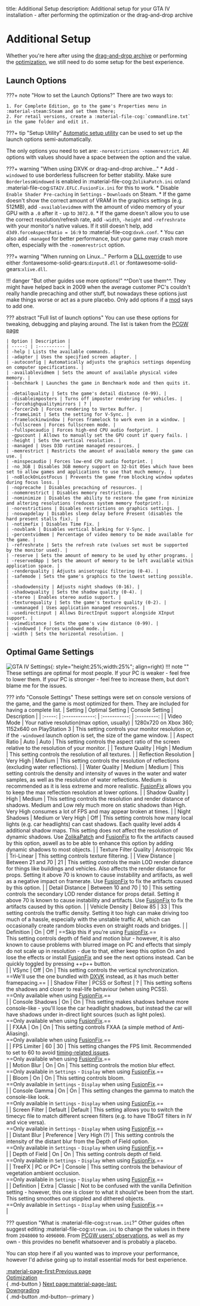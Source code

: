 title: Additional Setup
description: Additional setup for your GTA IV installation - after performing the optimization or the drag-and-drop archive

# Additional Setup
Whether you're here after using the [drag-and-drop archive](drag-and-drop-archive.md) or performing the [optimization](optimization.md), we still need to do some setup for the best experience.

## Launch Options
???+ note "How to set the Launch Options?"
    There are two ways to:
    
    1. For Complete Edition, go to the game's Properties menu in :material-steam:Steam and set them there;
    2. For retail versions, create a :material-file-cog:`commandline.txt` in the game folder and edit it.
???+ tip "Setup Utility"
     [Automatic setup utility](../optimization/#setup-utility) can be used to set up the launch options semi-automatically.

The only options you need to set are: `-norestrictions -nomemrestrict`. All options with values should have a space between the option and the value.

???+ warning "When using DXVK or drag-and-drop archive..."
    * Add `-windowed` to use borderless fullscreen for better stability. Make sure `BorderlessWindowed` is enabled in :material-file-cog:`ZolikaPatch.ini` or/and :material-file-cog:`GTAIV.EFLC.FusionFix.ini` for this to work.
    * Disable `Enable Shader Pre-caching` in `Settings` - `Downloads` on Steam.
    * If the game doesn't show the correct amount of VRAM in the graphics settings (e.g. 512MB), add `-availablevidmem` with the amount of video memory of your GPU with a `.0` after it - up to `3072.0`.
    * If the game doesn't allow you to use the correct resolution/refresh rate, add `-width`, `-height` and `-refreshrate` with your monitor's native values. If it still doesn't help, add `d3d9.forceAspectRatio = 16:9` to :material-file-cog:`dxvk.conf`.
    * You can also add `-managed` for better performance, but your game may crash more often, especially with the `-nomemrestrict` option.

???+ warning "When running on Linux..."
    Perform a [DLL override](https://cookieplmonster.github.io/setup-instructions/#proton-wine) to use either :fontawesome-solid-gears:`dinput8.dll` or :fontawesome-solid-gears:`xlive.dll`.

!!! danger "But other guides use more options!"
    ^^Don't use them^^. They might have helped back in 2009 when the average customer PC's couldn't really handle precaching and other stuff, but nowadays these options just make things worse or act as a pure placebo. Only add options if a [mod](extras/mods.md) says to add one.

??? abstract "Full list of launch options"
    You can use these options for tweaking, debugging and playing around. The list is taken from the [PCGW page](https://www.pcgamingwiki.com/wiki/Grand_Theft_Auto_IV#Launch_options)

    | Option | Description | 
    | -----: | :---------- |
    | -help | Lists the available commands. |
    | -adapter | Uses the specified screen adapter. |
    | -autoconfig | Automatically adjusts the graphics settings depending on computer specifications. |
    | -availablevidmem | Sets the amount of available physical video memory. |
    | -benchmark | Launches the game in Benchmark mode and then quits it. |
    | -detailquality | Sets the game's detail distance (0-99). |
    | -disableimposters | Turns off imposter rendering for vehicles. |
    | -forcehighqualitymirrors | ? |
    | -forcer2vb | Forces rendering to Vertex Buffer. |
    | -frameLimit | Sets the setting for V-Sync. |
    | -framelockinwindow | Forces framelock to work even in a window. |
    | -fullscreen | Forces fullscreen mode. |
    | -fullspecaudio | Forces high-end CPU audio footprint. |
    | -gpucount | Allows to manually set the GPU count if query fails. |
    | -height | Sets the vertical resolution. |
    | -managed | Uses D3D runtime managed resources. |
    | -memrestrict | Restricts the amount of available memory the game can use. |
    | -minspecaudio | Forces low-end CPU audio footprint. |
    | -no_3GB | Disables 3GB memory support on 32-bit OSes which have been set to allow games and applications to use that much memory. |
    | -noBlockOnLostFocus | Prevents the game from blocking window updates during focus loss. |
    | -noprecache | Disables precaching of resources. |
    | -nomemrestrict | Disables memory restrictions. |
    | -nominimize | Disables the ability to restore the game from minimize and altering resolutions (reduces system memory footprint). |
    | -norestrictions | Disables restrictions on graphics settings. |
    | -noswapdelay | Disables sleep delay before Present (disables the hard present stalls fix). |
    | -notimefix | Disables Time Fix. |
    | -novblank | Disables vertical blanking for V-Sync. |
    | -percentvidmem | Percentage of video memory to be made available for the game. |
    | -refreshrate | Sets the refresh rate (values set must be supported by the monitor used). |
    | -reserve | Sets the amount of memory to be used by other programs. |
    | -reservedApp | Sets the amount of memory to be left available within application space. |
    | -renderquality | Adjusts anisotropic filtering (0-4). |
    | -safemode | Sets the game's graphics to the lowest setting possible. |
    | -shadowdensity | Adjusts night shadows (0-16). |
    | -shadowquality | Sets the shadow quality (0-4). |
    | -stereo | Enables stereo audio support. |
    | -texturequality | Sets the game's texture quality (0-2). |
    | -unmanaged | Uses application managed resources. |
    | -usedirectinput | Allows DirectInput support alongside XInput support. |
    | -viewdistance | Sets the game's view distance (0-99). |
    | -windowed | Forces windowed mode. |
    | -width | Sets the horizontal resolution. |

## Optimal Game Settings
![GTA IV Settings](assets/gta4settings.jpg){: style="height:25%;width:25%"; align=right}
!!! note ""
    These settings are optimal for most people. If your PC is weaker - feel free to lower them. If your PC is stronger - feel free to increase them, but don't blame me for the issues.

??? info "Console Settings"
    These settings were set on console versions of the game, and the game is most optimized for them. They are included for having a complete list.
| Setting | Optimal Setting | Console Setting | Description | 
| :-----: | :-------------: | :-----------: | :---------: |
| Video Mode | Your native resolution(max option, usually) | 1280x720 on Xbox 360; 1152x640 on PlayStation 3 | This setting controls your monitor resolution or, if the `-windowed` launch option is set, the size of the game window. |
| Aspect Ratio | Auto | Auto | This setting controls the aspect ratio of the screen relative to the resolution of your monitor. |
| Texture Quality | High | Medium | This setting controls the resolution of all textures. |
| Reflection Resolution | Very High | Medium | This setting controls the resolution of reflections (excluding water reflections). |
| Water Quality | Medium | Medium | This setting controls the density and intensity of waves in the water and water samples, as well as the resolution of water reflections. Medium is recommended as it is less extreme and more realistic. [FusionFix](essential-modding/fusionfix.md) allows you to keep the max reflection resolution at lower options. |
| Shadow Quality | High | Medium | This setting controls the resolution and render distance of shadows. Medium and Low rely much more on static shadows than High. Very High consumes a lot of FPS and may appear broken at times. |
| Night Shadows | Medium or Very High | Off | This setting controls how many local lights (e.g. car headlights) can cast shadows. Each quality level adds 4 additional shadow maps. This setting does not affect the resolution of dynamic shadows. Use [ZolikaPatch](essential-modding/zolikapatch.md) and [FusionFix](essential-modding/fusionfix.md) to fix the artifacts caused by this option, aswell as to be able to enhance this option by adding dynamic shadows to most objects. |
| Texture Filter Quality | Anisotropic 16x | Tri-Linear | This setting controls texture filtering. |
| View Distance | Between 21 and 70 | 21 | This setting controls the main LOD render distance for things like buildings and vehicles. Also affects the render distance for props. Setting it above 70 is known to cause instability and artifacts, as well as a negative impact on framerate. Use [FusionFix](essential-modding/fusionfix.md) to fix the artifacts caused by this option. |
| Detail Distance | Between 10 and 70 | 10 | This setting controls the secondary LOD render distance for props detail. Setting it above 70 is known to cause instability and artifacts. Use [FusionFix](essential-modding/fusionfix.md) to fix the artifacts caused by this option. |
| Vehicle Density | Below 85 | 33 | This setting controls the traffic density. Setting it too high can make driving too much of a hassle, especially with the unstable traffic AI, which can occasionally create random blocks even on straight roads and bridges. |
| Definition | On | Off | ==Skip this if you're using [FusionFix](essential-modding/fusionfix.md).==<br>This setting controls depth of field and motion blur - however, it is also known to cause problems with blurred image on PC and effects that simply do not scale up in resolution - due to that, either keep this option On and lose the effects or install [FusionFix](essential-modding/fusionfix.md) and see the next options instead. Can be quickly toggled by pressing ++p++ button.</br> |
| VSync | Off | On | This setting controls the vertical synchronization. ==We'll use the one bundled with [DXVK](optimization.md) instead, as it has much better framepacing.== |
| Shadow Filter | PCSS or Softest | ? | This setting softens the shadows and closer to real-life behaviour (when using PCSS). <br>==Only available when using [FusionFix](essential-modding/fusionfix.md).==</br> |
| Console Shadows | On | On | This setting makes shadows behave more console-like - you'll lose the car headlight shadows, but instead the car will have shadows under in-direct light sources (such as light poles). <br>==Only available when using [FusionFix](essential-modding/fusionfix.md).==</br> |
| FXAA | On | On | This setting controls FXAA (a simple method of Anti-Aliasing). <br>==Only available when using [FusionFix](essential-modding/fusionfix.md).==</br> |
| FPS Limiter | 60 | 30 | This setting changes the FPS limit. Recommended to set to 60 to avoid [timing-related issues](https://www.pcgamingwiki.com/wiki/Grand_Theft_Auto_IV#Timing-related_issues). <br>==Only available when using [FusionFix](essential-modding/fusionfix.md).==</br> |
| Motion Blur | On | On | This setting controls the motion blur effect. <br>==Only available in `Settings` - `Display` when using [FusionFix](essential-modding/fusionfix.md).==</br> |
| Bloom | On | On | This setting controls bloom. <br>==Only available in `Settings` - `Display` when using [FusionFix](essential-modding/fusionfix.md).==</br> |
| Console Gamma | On | On | This setting changes the gamma to match the console-like look. <br>==Only available in `Settings` - `Display` when using [FusionFix](essential-modding/fusionfix.md).==</br> |
| Screen Filter | Default | Default | This setting allows you to switch the timecyc file to match different screen filters (e.g. to have TBoGT filters in IV and vice versa). <br>==Only available in `Settings` - `Display` when using [FusionFix](essential-modding/fusionfix.md).==</br> |
| Distant Blur | Preference | Very High (?) | This setting controls the intensity of the distant blur from the Depth of Field option. <br>==Only available in `Settings` - `Display` when using [FusionFix](essential-modding/fusionfix.md).==</br> |
| Depth of Field | On | On | This setting controls depth of field. <br>==Only available in `Settings` - `Display` when using [FusionFix](essential-modding/fusionfix.md).==</br> |
| TreeFX | PC or PC+ | Console | This setting controls the behaviour of vegetation ambient occlusion. <br>==Only available in `Settings` - `Display` when using [FusionFix](essential-modding/fusionfix.md).==</br> |
| Definition | Extra | Classic | Not to be confused with the vanilla Definition setting - however, this one is closer to what it should've been from the start. This setting smoothes out stippled and dithered objects. <br>==Only available in `Settings` - `Display` when using [FusionFix](essential-modding/fusionfix.md).==</br> |

??? question "What is :material-file-cog:`stream.ini`?"
    Other guides often suggest editing :material-file-cog:`stream.ini` to change the values in there from `2048000` to `4096000`. From [PCGW users' observations](https://www.pcgamingwiki.com/w/index.php?title=Topic:X1jmh4mc3t6mv3hv&topic_showPostId=xb5gbd4mggke2ets#flow-post-xb5gbd4mggke2ets), as well as my own - this provides no benefit whatsoever and is probably a placebo.

You can stop here if all you wanted was to improve your performance, however I'd advise going up to install essential mods for best experience.

[:material-page-first:Previous page <br>Optimization</br>](optimization.md){ .md-button } [Next page:material-page-last: <br>Downgrading</br>](downgrading.md){ .md-button .md-button--primary }